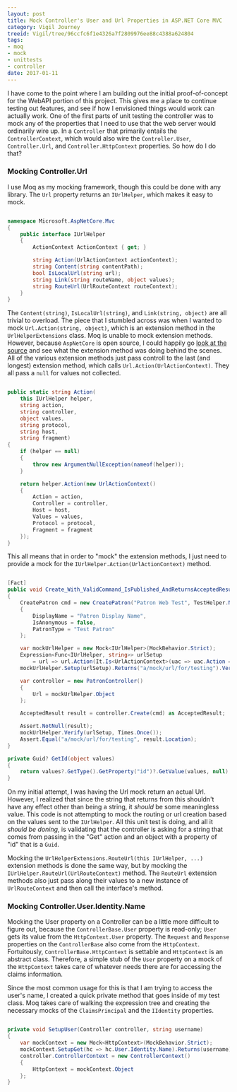 ```yaml
---
layout: post
title: Mock Controller's User and Url Properties in ASP.NET Core MVC
category: Vigil Journey
treeid: Vigil/tree/96ccfc6f1e4326a7f2809976ee88c4388a624804
tags:
- moq
- mock
- unittests
- controller
date: 2017-01-11
---
```


I have come to the point where I am building out the initial proof-of-concept for the WebAPI portion of this project. This gives me a place to continue testing out features, and see if how I envisioned things would work can actually work. One of the first parts of unit testing the controller was to mock any of the properties that I need to use that the web server would ordinarily wire up. In a `Controller` that primarily entails the `ControllerContext`, which would also wire the `Controller.User`, `Controller.Url`, and `Controller.HttpContext` properties. So how do I do that?


### Mocking Controller.Url

I use Moq as my mocking framework, though this could be done with any library. The `Url` property returns an `IUrlHelper`, which makes it easy to mock.

```csharp

namespace Microsoft.AspNetCore.Mvc
{
    public interface IUrlHelper
    {
        ActionContext ActionContext { get; }

        string Action(UrlActionContext actionContext);
        string Content(string contentPath);
        bool IsLocalUrl(string url);
        string Link(string routeName, object values);
        string RouteUrl(UrlRouteContext routeContext);
    }
}

```

The `Content(string)`, `IsLocalUrl(string)`, and `Link(string, object)` are all trivial to overload. The piece that I stumbled across was when I wanted to mock `Url.Action(string, object)`, which is an extension method in the `UrlHelperExtensions` class. Moq is unable to mock extension methods. However, because `AspNetCore` is open source, I could happily go [look at the source](https://github.com/aspnet/Mvc/blob/master/src/Microsoft.AspNetCore.Mvc.Core/UrlHelperExtensions.cs) and see what the extension method was doing behind the scenes. All of the various extension methods just pass controll to the last (and longest) extension method, which calls `Url.Action(UrlActionContext)`. They all pass a `null` for values not collected.

```csharp

public static string Action(
    this IUrlHelper helper,
    string action,
    string controller,
    object values,
    string protocol,
    string host,
    string fragment)
{
    if (helper == null)
    {
        throw new ArgumentNullException(nameof(helper));
    }

    return helper.Action(new UrlActionContext()
    {
        Action = action,
        Controller = controller,
        Host = host,
        Values = values,
        Protocol = protocol,
        Fragment = fragment
    });
}

```

This all means that in order to "mock" the extension methods, I just need to provide a mock for the `IUrlHelper.Action(UrlActionContext)` method.

```csharp

[Fact]
public void Create_With_ValidCommand_IsPublished_AndReturnsAcceptedResult_WithLocation()
{
    CreatePatron cmd = new CreatePatron("Patron Web Test", TestHelper.Now)
    {
        DisplayName = "Patron Display Name",
        IsAnonymous = false,
        PatronType = "Test Patron"
    };

    var mockUrlHelper = new Mock<IUrlHelper>(MockBehavior.Strict);
    Expression<Func<IUrlHelper, string>> urlSetup
        = url => url.Action(It.Is<UrlActionContext>(uac => uac.Action == "Get" && GetId(uac.Values) != cmd.Id));
    mockUrlHelper.Setup(urlSetup).Returns("a/mock/url/for/testing").Verifiable();

    var controller = new PatronController()
    {
        Url = mockUrlHelper.Object
    };

    AcceptedResult result = controller.Create(cmd) as AcceptedResult;

    Assert.NotNull(result);
    mockUrlHelper.Verify(urlSetup, Times.Once());
    Assert.Equal("a/mock/url/for/testing", result.Location);
}

private Guid? GetId(object values)
{
    return values?.GetType().GetProperty("id")?.GetValue(values, null) as Guid?;
}

```

On my initial attempt, I was having the Url mock return an actual Url. However, I realized that since the string that returns from this shouldn't have any effect other than being a string, it _should_ be some meaningless value. This code is not attempting to mock the routing or url creation based on the values sent to the `IUrlHelper`. All this unit test is doing, and all it _should be doning_, is validating that the controller is asking for a string that comes from passing in the "Get" action and an object with a property of "id" that is a `Guid`.

Mocking the `UrlHelperExtensions.RouteUrl(this IUrlHelper, ...)` extension methods is done the same way, but by mocking the `IUrlHelper.RouteUrl(UrlRouteContext)` method. The `RouteUrl` extension methods also just pass along their values to a new instance of `UrlRouteContext` and then call the interface's method.

### Mocking Controller.User.Identity.Name

Mocking the User property on a Controller can be a little more difficult to figure out, because the `ControllerBase.User` property is read-only; `User` gets its value from the `HttpContext.User` property. The `Request` and `Response` properties on the `ControllerBase` also come from the `HttpContext`. Fortuitously, `ControllerBase.HttpContext` is settable and `HttpContext` is an abstract class. Therefore, a simple stub of the `User` property on a mock of the `HttpContext` takes care of whatever needs there are for accessing the claims information.

Since the most common usage for this is that I am trying to access the user's name, I created a quick private method that goes inside of my test class. Moq takes care of walking the expression tree and creating the necessary mocks of the `ClaimsPrincipal` and the `IIdentity` properties.

```csharp

private void SetupUser(Controller controller, string username)
{
    var mockContext = new Mock<HttpContext>(MockBehavior.Strict);
    mockContext.SetupGet(hc => hc.User.Identity.Name).Returns(username);
    controller.ControllerContext = new ControllerContext()
    {
        HttpContext = mockContext.Object
    };
}

```
